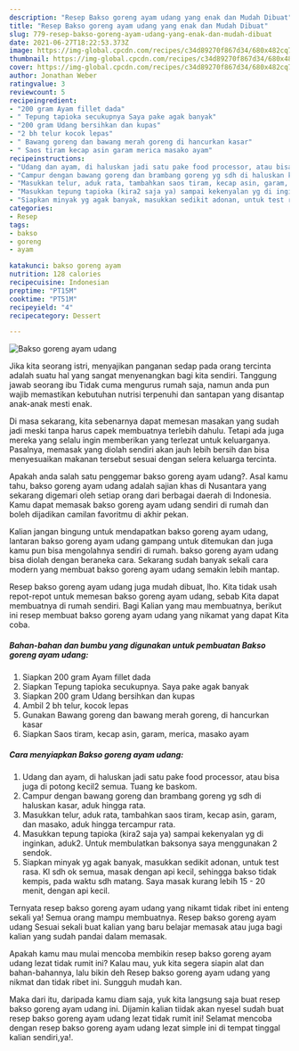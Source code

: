 ```yaml
---
description: "Resep Bakso goreng ayam udang yang enak dan Mudah Dibuat"
title: "Resep Bakso goreng ayam udang yang enak dan Mudah Dibuat"
slug: 779-resep-bakso-goreng-ayam-udang-yang-enak-dan-mudah-dibuat
date: 2021-06-27T18:22:53.373Z
image: https://img-global.cpcdn.com/recipes/c34d89270f867d34/680x482cq70/bakso-goreng-ayam-udang-foto-resep-utama.jpg
thumbnail: https://img-global.cpcdn.com/recipes/c34d89270f867d34/680x482cq70/bakso-goreng-ayam-udang-foto-resep-utama.jpg
cover: https://img-global.cpcdn.com/recipes/c34d89270f867d34/680x482cq70/bakso-goreng-ayam-udang-foto-resep-utama.jpg
author: Jonathan Weber
ratingvalue: 3
reviewcount: 5
recipeingredient:
- "200 gram Ayam fillet dada"
- " Tepung tapioka secukupnya Saya pake agak banyak"
- "200 gram Udang bersihkan dan kupas"
- "2 bh telur kocok lepas"
- " Bawang goreng dan bawang merah goreng di hancurkan kasar"
- " Saos tiram kecap asin garam merica masako ayam"
recipeinstructions:
- "Udang dan ayam, di haluskan jadi satu pake food processor, atau bisa juga di potong kecil2 semua. Tuang ke baskom."
- "Campur dengan bawang goreng dan brambang goreng yg sdh di haluskan kasar, aduk hingga rata."
- "Masukkan telur, aduk rata, tambahkan saos tiram, kecap asin, garam, dan masako, aduk hingga tercampur rata."
- "Masukkan tepung tapioka (kira2 saja ya) sampai kekenyalan yg di inginkan, aduk2. Untuk membulatkan baksonya saya menggunakan 2 sendok."
- "Siapkan minyak yg agak banyak, masukkan sedikit adonan, untuk test rasa. Kl sdh ok semua, masak dengan api kecil, sehingga bakso tidak kempis, pada waktu sdh matang. Saya masak kurang lebih 15 - 20 menit, dengan api kecil."
categories:
- Resep
tags:
- bakso
- goreng
- ayam

katakunci: bakso goreng ayam 
nutrition: 128 calories
recipecuisine: Indonesian
preptime: "PT15M"
cooktime: "PT51M"
recipeyield: "4"
recipecategory: Dessert

---
```



![Bakso goreng ayam udang](https://img-global.cpcdn.com/recipes/c34d89270f867d34/680x482cq70/bakso-goreng-ayam-udang-foto-resep-utama.jpg)

Jika kita seorang istri, menyajikan panganan sedap pada orang tercinta adalah suatu hal yang sangat menyenangkan bagi kita sendiri. Tanggung jawab seorang ibu Tidak cuma mengurus rumah saja, namun anda pun wajib memastikan kebutuhan nutrisi terpenuhi dan santapan yang disantap anak-anak mesti enak.

Di masa  sekarang, kita sebenarnya dapat memesan masakan yang sudah jadi meski tanpa harus capek membuatnya terlebih dahulu. Tetapi ada juga mereka yang selalu ingin memberikan yang terlezat untuk keluarganya. Pasalnya, memasak yang diolah sendiri akan jauh lebih bersih dan bisa menyesuaikan makanan tersebut sesuai dengan selera keluarga tercinta. 



Apakah anda salah satu penggemar bakso goreng ayam udang?. Asal kamu tahu, bakso goreng ayam udang adalah sajian khas di Nusantara yang sekarang digemari oleh setiap orang dari berbagai daerah di Indonesia. Kamu dapat memasak bakso goreng ayam udang sendiri di rumah dan boleh dijadikan camilan favoritmu di akhir pekan.

Kalian jangan bingung untuk mendapatkan bakso goreng ayam udang, lantaran bakso goreng ayam udang gampang untuk ditemukan dan juga kamu pun bisa mengolahnya sendiri di rumah. bakso goreng ayam udang bisa diolah dengan beraneka cara. Sekarang sudah banyak sekali cara modern yang membuat bakso goreng ayam udang semakin lebih mantap.

Resep bakso goreng ayam udang juga mudah dibuat, lho. Kita tidak usah repot-repot untuk memesan bakso goreng ayam udang, sebab Kita dapat membuatnya di rumah sendiri. Bagi Kalian yang mau membuatnya, berikut ini resep membuat bakso goreng ayam udang yang nikamat yang dapat Kita coba.

<!--inarticleads1-->

##### Bahan-bahan dan bumbu yang digunakan untuk pembuatan Bakso goreng ayam udang:

1. Siapkan 200 gram Ayam fillet dada
1. Siapkan  Tepung tapioka secukupnya. Saya pake agak banyak
1. Siapkan 200 gram Udang bersihkan dan kupas
1. Ambil 2 bh telur, kocok lepas
1. Gunakan  Bawang goreng dan bawang merah goreng, di hancurkan kasar
1. Siapkan  Saos tiram, kecap asin, garam, merica, masako ayam




<!--inarticleads2-->

##### Cara menyiapkan Bakso goreng ayam udang:

1. Udang dan ayam, di haluskan jadi satu pake food processor, atau bisa juga di potong kecil2 semua. Tuang ke baskom.
1. Campur dengan bawang goreng dan brambang goreng yg sdh di haluskan kasar, aduk hingga rata.
1. Masukkan telur, aduk rata, tambahkan saos tiram, kecap asin, garam, dan masako, aduk hingga tercampur rata.
1. Masukkan tepung tapioka (kira2 saja ya) sampai kekenyalan yg di inginkan, aduk2. Untuk membulatkan baksonya saya menggunakan 2 sendok.
1. Siapkan minyak yg agak banyak, masukkan sedikit adonan, untuk test rasa. Kl sdh ok semua, masak dengan api kecil, sehingga bakso tidak kempis, pada waktu sdh matang. Saya masak kurang lebih 15 - 20 menit, dengan api kecil.




Ternyata resep bakso goreng ayam udang yang nikamt tidak ribet ini enteng sekali ya! Semua orang mampu membuatnya. Resep bakso goreng ayam udang Sesuai sekali buat kalian yang baru belajar memasak atau juga bagi kalian yang sudah pandai dalam memasak.

Apakah kamu mau mulai mencoba membikin resep bakso goreng ayam udang lezat tidak rumit ini? Kalau mau, yuk kita segera siapin alat dan bahan-bahannya, lalu bikin deh Resep bakso goreng ayam udang yang nikmat dan tidak ribet ini. Sungguh mudah kan. 

Maka dari itu, daripada kamu diam saja, yuk kita langsung saja buat resep bakso goreng ayam udang ini. Dijamin kalian tiidak akan nyesel sudah buat resep bakso goreng ayam udang lezat tidak rumit ini! Selamat mencoba dengan resep bakso goreng ayam udang lezat simple ini di tempat tinggal kalian sendiri,ya!.

